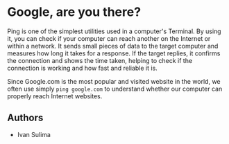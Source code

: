 # Google, are you there?
    
Ping is one of the simplest utilities used in a computer's Terminal. By using it, you can check if your computer can reach another on the Internet or within a network. It sends small pieces of data to the target computer and measures how long it takes for a response. If the target replies, it confirms the connection and shows the time taken, helping to check if the connection is working and how fast and reliable it is. 

Since Google.com is the most popular and visited website in the world, we often use simply `ping google.com` to understand whether our computer can properly reach Internet websites.

## Authors
- Ivan Sulima
